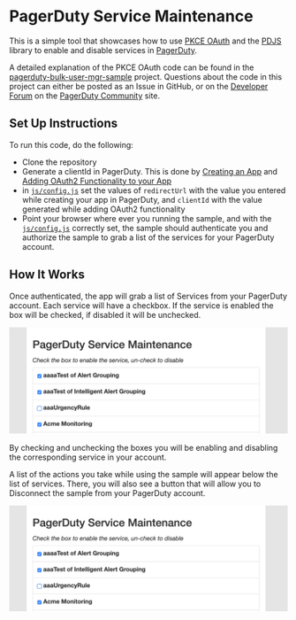 # PagerDuty Service Maintenance

This is a simple tool that showcases how to use [PKCE OAuth](https://v2.developer.pagerduty.com/docs/oauth-2-functionality-pkce) and the [PDJS](https://github.com/PagerDuty/pdjs) library to enable and disable services in [PagerDuty](https://www.pagerduty.com/).

A detailed explanation of the PKCE OAuth code can be found in the [pagerduty-bulk-user-mgr-sample](https://github.com/PagerDuty/pagerduty-bulk-user-mgr-sample#pkce-oauth-sample) project. Questions about the code in this project can either be posted as an Issue in GitHub, or on the [Developer Forum](https://community.pagerduty.com/c/dev/7) on the [PagerDuty Community](https://community.pagerduty.com/) site.

## Set Up Instructions
To run this code, do the following:
* Clone the repository
* Generate a clientId in PagerDuty. This is done by [Creating an App](https://v2.developer.pagerduty.com/v2/docs/how-to-build-an-app) and [Adding OAuth2 Functionality to your App](https://v2.developer.pagerduty.com/docs/oauth-2-functionality#section-add-oauth-2-functionality-to-your-app)
* in [`js/config.js`](js/config.js) set the values of `redirectUrl` with the value you entered while creating your app in PagerDuty, and `clientId` with the value generated while adding OAuth2 functionality
* Point your browser where ever you running the sample, and with the [`js/config.js`](js/config.js) correctly set, the sample should authenticate you and authorize the sample to grab a list of the services for your PagerDuty account. 

## How It Works
Once authenticated, the app will grab a list of Services from your PagerDuty account. Each service will have a checkbox. If the service is enabled the box will be checked, if disabled it will be unchecked. 

![PagerDuty Service Maintenance Service List](img/service-maintenance.png)

By checking and unchecking the boxes you will be enabling and disabling the corresponding service in your account. 

A list of the actions you take while using the sample will appear below the list of services. There, you will also see a button that will allow you to Disconnect the sample from your PagerDuty account. 

![PagerDuty Service Maintenance Action Log and Disconnect Button](img/service-maintenance.png)